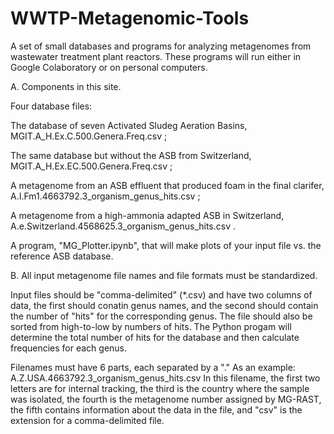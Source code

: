 # WWTP-Metagenomic-Tools

A set of small databases and programs for analyzing metagenomes from wastewater treatment plant reactors. These programs will run either in Google Colaboratory or on personal computers.  

A.  Components in this site.

Four database files:

  The database of seven Activated Sludeg Aeration Basins, MGIT.A_H.Ex.C.500.Genera.Freq.csv ; 
  
  The same database but without the ASB from Switzerland, MGIT.A_H.Ex.EC.500.Genera.Freq.csv ;
  
  A metagenome from an ASB effluent that produced foam in the final clarifer, A.I.Fm1.4663792.3_organism_genus_hits.csv ;
  
  A metagenome from a high-ammonia adapted ASB in Switzerland, A.e.Switzerland.4568625.3_organism_genus_hits.csv .

A program, "MG_Plotter.ipynb", that will make plots of your input file vs. the reference ASB database.  

B.  All input metagenome file names and file formats must be standardized.  

Input files should be "comma-delimited" (*.csv) and have two columns of data, the first should conatin genus names, and the second should contain the number of "hits" for the corresponding genus.  The file should also be sorted from high-to-low by numbers of hits.  The Python progam will determine the total number of hits for the database and then calculate frequencies for each genus.  

Filenames must have 6 parts, each separated by a "."  As an example:  A.Z.USA.4663792.3_organism_genus_hits.csv   In this filename, the first two letters are for internal tracking, the third is the country where the sample was isolated, the fourth is the metagenome number assigned by MG-RAST, the fifth contains information about the data in the file, and "csv" is the extension for a comma-delimited file.

